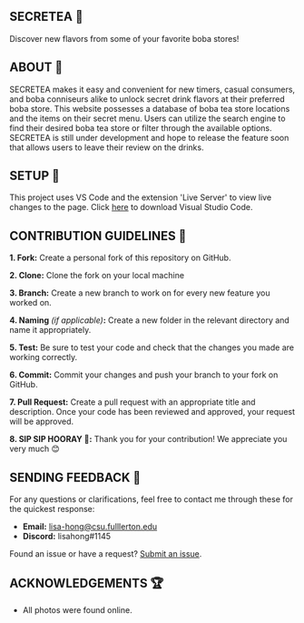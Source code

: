 ## SECRETEA 🍵
Discover new flavors from some of your favorite boba stores!

## ABOUT 🧩
SECRETEA makes it easy and convenient for new timers, casual consumers, and boba conniseurs alike to unlock secret drink flavors at their preferred boba store. This website possesses a database of boba tea store locations and the items on their secret menu. Users can utilize the search engine to find their desired boba tea store or filter through the available options. SECRETEA is still under development and hope to release the feature soon that allows users to leave their review on the drinks.

## SETUP 🔨
This project uses VS Code and the extension 'Live Server' to view live changes to the page. Click [here](https://code.visualstudio.com/) to download Visual Studio Code. 

## CONTRIBUTION GUIDELINES 📜
  **1. Fork:** Create a personal fork of this repository on GitHub.

  **2. Clone:** Clone the fork on your local machine

  **3. Branch:** Create a new branch to work on for every new feature you worked on.

  **4. Naming** *(if applicable)***:** Create a new folder in the relevant directory and name it appropriately.

  **5. Test:** Be sure to test your code and check that the changes you made are working correctly. 

  **6. Commit:** Commit your changes and push your branch to your fork on GitHub.

  **7. Pull Request:** Create a pull request with an appropriate title and description. Once your code has been reviewed and approved, your request will be approved.

  **8. SIP SIP HOORAY 🎉:** Thank you for your contribution! We appreciate you very much 😊

## SENDING FEEDBACK 📮
For any questions or clarifications, feel free to contact me through these for the quickest response:
   * **Email:** lisa-hong@csu.fulllerton.edu
   * **Discord:** lisahong#1145

Found an issue or have a request? [Submit an issue](https://github.com/LisaHong/SECRETEA/issues).

## ACKNOWLEDGEMENTS 🏆
   * All photos were found online.

